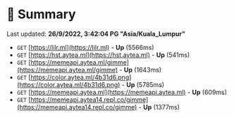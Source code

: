 # 📖 Summary
Last updated: **26/9/2022, 3:42:04 PG "Asia/Kuala_Lumpur"**

- `GET` [https://lilr.ml](https://lilr.ml) - **Up** (5566ms)
- `GET` [https://hst.aytea.ml](https://hst.aytea.ml) - **Up** (541ms)
- `GET` [https://memeapi.aytea.ml/gimme](https://memeapi.aytea.ml/gimme) - **Up** (1643ms)
- `GET` [https://color.aytea.ml/4b31d6.png](https://color.aytea.ml/4b31d6.png) - **Up** (5785ms)
- `GET` [https://memeapi.aytea.ml](https://memeapi.aytea.ml) - **Up** (609ms)
- `GET` [https://memeapi.aytea14.repl.co/gimme](https://memeapi.aytea14.repl.co/gimme) - **Up** (1377ms)
